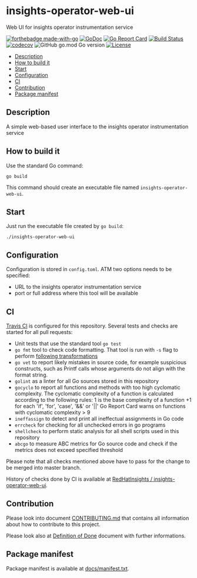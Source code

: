 # insights-operator-web-ui
Web UI for insights operator instrumentation service

[![forthebadge made-with-go](http://ForTheBadge.com/images/badges/made-with-go.svg)](https://go.dev/)
[![GoDoc](https://godoc.org/github.com/RedHatInsights/insights-operator-web-ui?status.svg)](https://godoc.org/github.com/RedHatInsights/insights-operator-web-ui)
[![Go Report Card](https://goreportcard.com/badge/github.com/RedHatInsights/insights-operator-web-ui)](https://goreportcard.com/report/github.com/RedHatInsights/insights-operator-web-ui)
[![Build Status](https://travis-ci.org/RedHatInsights/insights-operator-web-ui.svg?branch=master)](https://travis-ci.org/RedHatInsights/insights-operator-web-ui)
[![codecov](https://codecov.io/gh/RedHatInsights/insights-operator-web-ui/branch/master/graph/badge.svg)](https://codecov.io/gh/RedHatInsights/insights-operator-web-ui)
![GitHub go.mod Go version](https://img.shields.io/github/go-mod/go-version/RedHatInsights/insights-operator-web-ui)
[![License](https://img.shields.io/badge/license-Apache-blue)](https://github.com/RedHatInsights/insights-operator-web-ui/blob/master/LICENSE)


<!-- vim-markdown-toc GFM -->

* [Description](#description)
* [How to build it](#how-to-build-it)
* [Start](#start)
* [Configuration](#configuration)
* [CI](#ci)
* [Contribution](#contribution)
* [Package manifest](#package-manifest)

<!-- vim-markdown-toc -->

## Description

A simple web-based user interface to the insights operator instrumentation service

## How to build it

Use the standard Go command:

```
go build
```

This command should create an executable file named `insights-operator-web-ui`.

## Start

Just run the executable file created by `go build`:

```
./insights-operator-web-ui
```

## Configuration

Configuration is stored in `config.toml`. ATM two options needs to be specified:

* URL to the insights operator instrumentation service
* port or full address where this tool will be available

## CI

[Travis CI](https://travis-ci.com/) is configured for this repository. Several tests and checks are started for all pull requests:

* Unit tests that use the standard tool `go test`
* `go fmt` tool to check code formatting. That tool is run with `-s` flag to perform [following transformations](https://golang.org/cmd/gofmt/#hdr-The_simplify_command)
* `go vet` to report likely mistakes in source code, for example suspicious constructs, such as Printf calls whose arguments do not align with the format string.
* `golint` as a linter for all Go sources stored in this repository
* `gocyclo` to report all functions and methods with too high cyclomatic complexity. The cyclomatic complexity of a function is calculated according to the following rules: 1 is the base complexity of a function +1 for each 'if', 'for', 'case', '&&' or '||' Go Report Card warns on functions with cyclomatic complexity > 9
* `ineffassign` to detect and print all ineffectual assignments in Go code
* `errcheck` for checking for all unchecked errors in go programs
* `shellcheck` to perform static analysis for all shell scripts used in this repository
* `abcgo` to measure ABC metrics for Go source code and check if the metrics does not exceed specified threshold

Please note that all checks mentioned above have to pass for the change to be merged into master branch.

History of checks done by CI is available at [RedHatInsights / insights-operator-web-ui](https://travis-ci.org/RedHatInsights/insights-operator-web-ui).

## Contribution

Please look into document [CONTRIBUTING.md](CONTRIBUTING.md) that contains all information about how to contribute to this project.

Please look also at [Definition of Done](DoD.md) document with further informations.

## Package manifest

Package manifest is available at [docs/manifest.txt](docs/manifest.txt).
